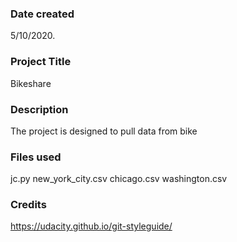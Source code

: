 ### Date created
5/10/2020.

### Project Title
Bikeshare

### Description
The project is designed to pull data from bike

### Files used
jc.py
new_york_city.csv
chicago.csv
washington.csv

### Credits
https://udacity.github.io/git-styleguide/
